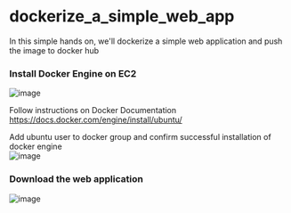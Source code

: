 # dockerize_a_simple_web_app
In this simple hands on, we'll dockerize a simple web application and push the image to docker hub <br>


### Install Docker Engine on EC2
![image](https://github.com/user-attachments/assets/73a32a07-8bf9-4e6c-844b-7736c37d1da9) <br>

Follow instructions on Docker Documentation https://docs.docker.com/engine/install/ubuntu/ <br>

Add ubuntu user to docker group and confirm successful installation of docker engine <br> 
![image](https://github.com/user-attachments/assets/d6459831-2e62-4098-9c5e-4c2a5ddd1391) <br>


### Download the web application
![image](https://github.com/user-attachments/assets/dfdc6805-0571-4450-8a85-fd792164e293) <br>



